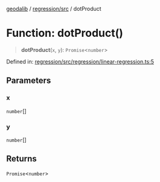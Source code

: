 [geodalib](../../../modules.md) / [regression/src](../index.md) / dotProduct

# Function: dotProduct()

> **dotProduct**(`x`, `y`): `Promise`\<`number`\>

Defined in: [regression/src/regression/linear-regression.ts:5](https://github.com/GeoDaCenter/geoda-lib/blob/246bf05338fdf79294f778f8829940c18b17a0f8/js/packages/regression/src/regression/linear-regression.ts#L5)

## Parameters

### x

`number`[]

### y

`number`[]

## Returns

`Promise`\<`number`\>
